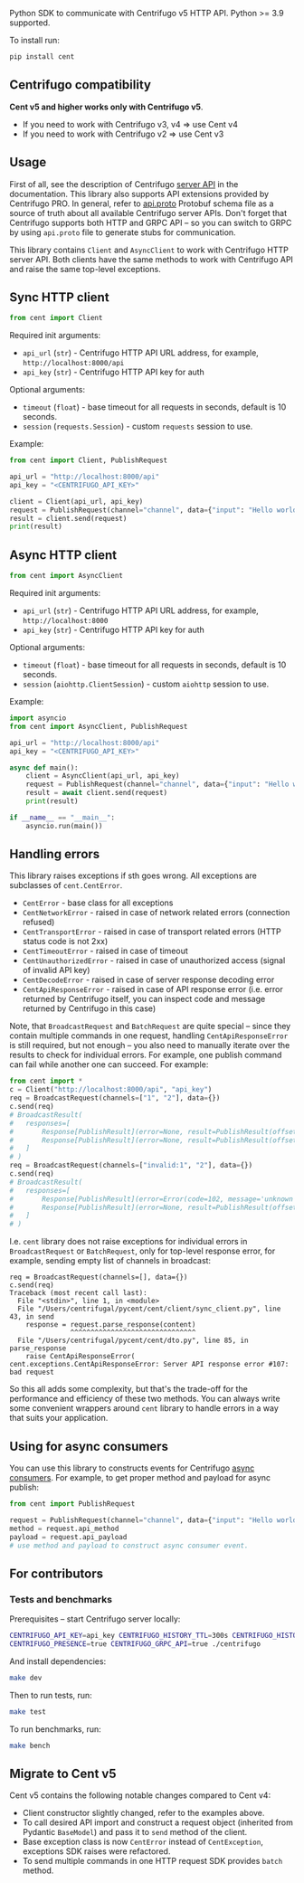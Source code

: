 Python SDK to communicate with Centrifugo v5 HTTP API. Python >= 3.9 supported.

To install run:

```bash
pip install cent
```

## Centrifugo compatibility

**Cent v5 and higher works only with Centrifugo v5**.

* If you need to work with Centrifugo v3, v4 => use Cent v4
* If you need to work with Centrifugo v2 => use Cent v3

## Usage

First of all, see the description of Centrifugo [server API](https://centrifugal.dev/docs/server/server_api) in the documentation. This library also supports API extensions provided by Centrifugo PRO. In general, refer to [api.proto](https://github.com/centrifugal/centrifugo/blob/master/internal/apiproto/api.proto) Protobuf schema file as a source of truth about all available Centrifugo server APIs. Don't forget that Centrifugo supports both HTTP and GRPC API – so you can switch to GRPC by using `api.proto` file to generate stubs for communication.

This library contains `Client` and `AsyncClient` to work with Centrifugo HTTP server API. Both clients have the same methods to work with Centrifugo API and raise the same top-level exceptions.

## Sync HTTP client

```python
from cent import Client
```

Required init arguments:

* `api_url` (`str`) - Centrifugo HTTP API URL address, for example, `http://localhost:8000/api`
* `api_key` (`str`) - Centrifugo HTTP API key for auth

Optional arguments:

* `timeout` (`float`) - base timeout for all requests in seconds, default is 10 seconds.
* `session` (`requests.Session`) - custom `requests` session to use.

Example:

```python
from cent import Client, PublishRequest

api_url = "http://localhost:8000/api"
api_key = "<CENTRIFUGO_API_KEY>"

client = Client(api_url, api_key)
request = PublishRequest(channel="channel", data={"input": "Hello world!"})
result = client.send(request)
print(result)
```

## Async HTTP client

```python
from cent import AsyncClient
```

Required init arguments:

* `api_url` (`str`) - Centrifugo HTTP API URL address, for example, `http://localhost:8000`
* `api_key` (`str`) - Centrifugo HTTP API key for auth

Optional arguments:

* `timeout` (`float`) - base timeout for all requests in seconds, default is 10 seconds.
* `session` (`aiohttp.ClientSession`) - custom `aiohttp` session to use.

Example:

```python
import asyncio
from cent import AsyncClient, PublishRequest

api_url = "http://localhost:8000/api"
api_key = "<CENTRIFUGO_API_KEY>"

async def main():
    client = AsyncClient(api_url, api_key)
    request = PublishRequest(channel="channel", data={"input": "Hello world!"})
    result = await client.send(request)
    print(result)

if __name__ == "__main__":
    asyncio.run(main())
```

## Handling errors

This library raises exceptions if sth goes wrong. All exceptions are subclasses of `cent.CentError`.

* `CentError` - base class for all exceptions
* `CentNetworkError` - raised in case of network related errors (connection refused)
* `CentTransportError` - raised in case of transport related errors (HTTP status code is not 2xx)
* `CentTimeoutError` - raised in case of timeout
* `CentUnauthorizedError` - raised in case of unauthorized access (signal of invalid API key)
* `CentDecodeError` - raised in case of server response decoding error
* `CentApiResponseError` - raised in case of API response error (i.e. error returned by Centrifugo itself, you can inspect code and message returned by Centrifugo in this case)

Note, that `BroadcastRequest` and `BatchRequest` are quite special – since they contain multiple commands in one request, handling `CentApiResponseError` is still required, but not enough – you also need to manually iterate over the results to check for individual errors. For example, one publish command can fail while another one can succeed. For example:

```python
from cent import *
c = Client("http://localhost:8000/api", "api_key")
req = BroadcastRequest(channels=["1", "2"], data={})
c.send(req)
# BroadcastResult(
#   responses=[
#       Response[PublishResult](error=None, result=PublishResult(offset=7, epoch='rqKx')),
#       Response[PublishResult](error=None, result=PublishResult(offset=7, epoch='nUrf'))
#   ]
# )
req = BroadcastRequest(channels=["invalid:1", "2"], data={})
c.send(req)
# BroadcastResult(
#   responses=[
#       Response[PublishResult](error=Error(code=102, message='unknown channel'), result=None),
#       Response[PublishResult](error=None, result=PublishResult(offset=8, epoch='nUrf'))
#   ]
# )
```

I.e. `cent` library does not raise exceptions for individual errors in `BroadcastRequest` or `BatchRequest`, only for top-level response error, for example, sending empty list of channels in broadcast:

```
req = BroadcastRequest(channels=[], data={})
c.send(req)
Traceback (most recent call last):
  File "<stdin>", line 1, in <module>
  File "/Users/centrifugal/pycent/cent/client/sync_client.py", line 43, in send
    response = request.parse_response(content)
               ^^^^^^^^^^^^^^^^^^^^^^^^^^^^^^^
  File "/Users/centrifugal/pycent/cent/dto.py", line 85, in parse_response
    raise CentApiResponseError(
cent.exceptions.CentApiResponseError: Server API response error #107: bad request
```

So this all adds some complexity, but that's the trade-off for the performance and efficiency of these two methods. You can always write some convenient wrappers around `cent` library to handle errors in a way that suits your application.

## Using for async consumers

You can use this library to constructs events for Centrifugo [async consumers](https://centrifugal.dev/docs/server/consumers). For example, to get proper method and payload for async publish:

```python
from cent import PublishRequest

request = PublishRequest(channel="channel", data={"input": "Hello world!"})
method = request.api_method
payload = request.api_payload
# use method and payload to construct async consumer event.
```

## For contributors

### Tests and benchmarks

Prerequisites – start Centrifugo server locally:

```bash
CENTRIFUGO_API_KEY=api_key CENTRIFUGO_HISTORY_TTL=300s CENTRIFUGO_HISTORY_SIZE=100 \
CENTRIFUGO_PRESENCE=true CENTRIFUGO_GRPC_API=true ./centrifugo
```

And install dependencies:

```bash
make dev
```

Then to run tests, run:

```bash
make test
```

To run benchmarks, run:

```bash
make bench
```

## Migrate to Cent v5

Cent v5 contains the following notable changes compared to Cent v4:

* Client constructor slightly changed, refer to the examples above.
* To call desired API import and construct a request object (inherited from Pydantic `BaseModel`) and pass it to `send` method of the client.
* Base exception class is now `CentError` instead of `CentException`, exceptions SDK raises were refactored.
* To send multiple commands in one HTTP request SDK provides `batch` method.
